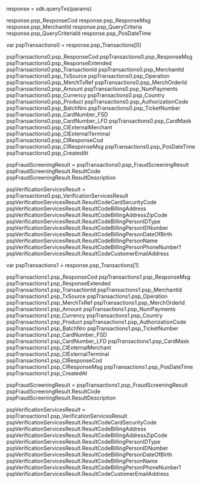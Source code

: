 response = sdk.queryTxs(params)

response.psp_ResponseCod
response.psp_ResponseMsg
response.psp_MerchantId
response.psp_QueryCriteria
response.psp_QueryCriteriaId
response.psp_PosDateTime

var pspTransactions0 = response.psp_Transactions[0]

pspTransactions0.psp_ResponseCod
pspTransactions0.psp_ResponseMsg
pspTransactions0.psp_ResponseExtended
pspTransactions0.psp_TransactionId
pspTransactions0.psp_MerchantId
pspTransactions0.psp_TxSource
pspTransactions0.psp_Operation
pspTransactions0.psp_MerchTxRef
pspTransactions0.psp_MerchOrderId
pspTransactions0.psp_Amount
pspTransactions0.psp_NumPayments
pspTransactions0.psp_Currency
pspTransactions0.psp_Country
pspTransactions0.psp_Product
pspTransactions0.psp_AuthorizationCode
pspTransactions0.psp_BatchNro
pspTransactions0.psp_TicketNumber
pspTransactions0.psp_CardNumber_FSD
pspTransactions0.psp_CardNumber_LFD
pspTransactions0.psp_CardMask
pspTransactions0.psp_ClExternalMerchant
pspTransactions0.psp_ClExternalTerminal
pspTransactions0.psp_ClResponseCod
pspTransactions0.psp_ClResponseMsg
pspTransactions0.psp_PosDateTime
pspTransactions0.psp_CreatedAt

pspFraudScreeningResult = pspTransactions0.psp_FraudScreeningResult
pspFraudScreeningResult.ResultCode
pspFraudScreeningResult.ResultDescription


pspVerificationServicesResult = pspTransactions0.psp_VerificationServicesResult
pspVerificationServicesResult.ResultCodeCardSecurityCode
pspVerificationServicesResult.ResultCodeBillingAddress
pspVerificationServicesResult.ResultCodeBillingAddressZipCode
pspVerificationServicesResult.ResultCodeBillingPersonIDType
pspVerificationServicesResult.ResultCodeBillingPersonIDNumber
pspVerificationServicesResult.ResultCodeBillingPersonDateOfBirth
pspVerificationServicesResult.ResultCodeBillingPersonName
pspVerificationServicesResult.ResultCodeBillingPersonPhoneNumber1
pspVerificationServicesResult.ResultCodeCustomerEmailAddress


var pspTransactions1 = response.psp_Transactions[1]

pspTransactions1.psp_ResponseCod
pspTransactions1.psp_ResponseMsg
pspTransactions1.psp_ResponseExtended
pspTransactions1.psp_TransactionId
pspTransactions1.psp_MerchantId
pspTransactions1.psp_TxSource
pspTransactions1.psp_Operation
pspTransactions1.psp_MerchTxRef
pspTransactions1.psp_MerchOrderId
pspTransactions1.psp_Amount
pspTransactions1.psp_NumPayments
pspTransactions1.psp_Currency
pspTransactions1.psp_Country
pspTransactions1.psp_Product
pspTransactions1.psp_AuthorizationCode
pspTransactions1.psp_BatchNro
pspTransactions1.psp_TicketNumber
pspTransactions1.psp_CardNumber_FSD
pspTransactions1.psp_CardNumber_LFD
pspTransactions1.psp_CardMask
pspTransactions1.psp_ClExternalMerchant
pspTransactions1.psp_ClExternalTerminal
pspTransactions1.psp_ClResponseCod
pspTransactions1.psp_ClResponseMsg
pspTransactions1.psp_PosDateTime
pspTransactions1.psp_CreatedAt

pspFraudScreeningResult = pspTransactions1.psp_FraudScreeningResult
pspFraudScreeningResult.ResultCode
pspFraudScreeningResult.ResultDescription


pspVerificationServicesResult = pspTransactions1.psp_VerificationServicesResult
pspVerificationServicesResult.ResultCodeCardSecurityCode
pspVerificationServicesResult.ResultCodeBillingAddress
pspVerificationServicesResult.ResultCodeBillingAddressZipCode
pspVerificationServicesResult.ResultCodeBillingPersonIDType
pspVerificationServicesResult.ResultCodeBillingPersonIDNumber
pspVerificationServicesResult.ResultCodeBillingPersonDateOfBirth
pspVerificationServicesResult.ResultCodeBillingPersonName
pspVerificationServicesResult.ResultCodeBillingPersonPhoneNumber1
pspVerificationServicesResult.ResultCodeCustomerEmailAddress



